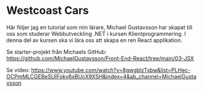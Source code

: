 # Westcoast Cars 

Här följer jag en tutorial som min lärare, Michael Gustavsson har skapat till oss som studerar Webbutveckling .NET i kursen Klientprogrammering. I denna del av kursen ska vi lära oss att skapa en ren React applikation. 

Se starter-projekt från Michaels GitHub: 
https://github.com/MichaelGustavsson/Front-End-React/tree/main/03-JSX

Se video: 
https://www.youtube.com/watch?v=8gwgblzTxbw&list=PLHec-OCPmMLCGEBeSUIFokv6xBUcX9XSH&index=4&ab_channel=MichaelGustavsson